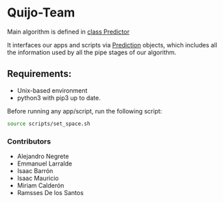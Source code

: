 # Quijo-Team

Main algorithm is defined in [class Predictor](https://github.com/L4rralde/space_apps/blob/3470bc01d3bb0343ff75cc123294fa93587a7ab4/model/codigo.py#L139)

It interfaces our apps and scripts via [Prediction](https://github.com/L4rralde/space_apps/blob/3470bc01d3bb0343ff75cc123294fa93587a7ab4/model/codigo.py#L109C7-L109C17) objects, which includes all the information used by all the pipe stages of our algorithm.

## Requirements:
- Unix-based environment
- python3 with pip3 up to date.


Before running any app/script, run the following script:

```sh
source scripts/set_space.sh
```

### Contributors
- Alejandro Negrete
- Emmanuel Larralde
- Isaac Barrón
- Isaac Mauricio
- Miriam Calderón
- Ramsses De los Santos
